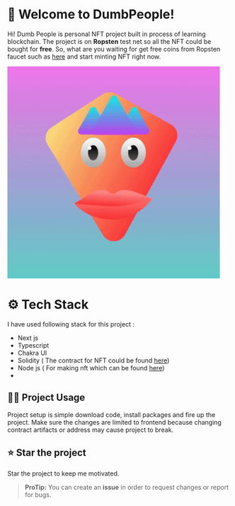 # 👋 Welcome to DumbPeople!
Hi! Dumb People is personal NFT project built in process of learning blockchain. The project is on **Ropsten** test net so all the NFT could be bought for **free**. So, what are you waiting for get free coins from Ropsten faucet such as [here](https://www.moonborrow.com/) and start minting NFT right now.

![enter image description here](https://raw.githubusercontent.com/legitbeep/DumbPeople/master/public/nftGif.gif)
# ⚙ Tech Stack
I have used following stack for this project : 
 - Next js
 - Typescript
 - Chakra UI
 - Solidity ( The contract for NFT could be found [here](https://github.com/legitbeep/smart_contracts/blob/main/contracts/efficient_nft.sol))
 - Node js ( For making nft which can be found [here](https://github.com/legitbeep/nft-generator))
 - 

## 👩‍💻 Project Usage
Project setup is simple download code, install packages and fire up the project. Make sure the changes are limited to frontend because changing contract artifacts or address may cause project to break.

## ⭐ Star the project
Star the project to keep me motivated.

> **ProTip:** You can create an **issue** in order to request changes or report for bugs.
